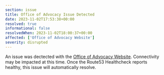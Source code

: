 ```yaml
---
section: issue
title: Office of Advocacy Issue Detected
date: 2023-11-02T17:53:38+00:00
resolved: true
informational: false
resolvedWhen: 2023-11-02T18:00:37+00:00
affected: ['Office of Advocacy Website']
severity: disrupted
---
```

An issue was dectected with the [Office of Advocacy Website](https://advocacy.sba.gov).  Connectivity may be impacted at this time.  Once the Route53 Healthcheck reports healthy, this issue will automatically resolve.
